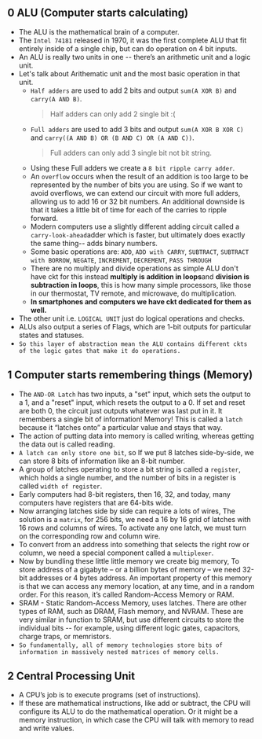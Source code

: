 ## 0 ALU (Computer starts calculating)
-   The ALU is the mathematical brain of a computer.
-   The `Intel 74181` released in 1970, it was the first complete ALU that fit entirely inside of a single chip, but can do operation on 4 bit inputs.
-   An ALU is really two units in one -- there’s an arithmetic unit and a logic unit.
-   Let's talk about Arithematic unit and the most basic operation in that unit.
	- `Half adders` are used to add 2 bits and output `sum(A XOR B)` and `carry(A AND B)`.
		> Half adders can only add 2 single bit :( 
	- `Full adders` are used to add 3 bits and output `sum(A XOR B XOR C)` and `carry((A AND B) OR (B AND C) OR (A AND C))`.
		> Full adders can only add 3 single bit not bit string.
	- Using these Full adders we create a `8 bit ripple carry adder`.
	- An `overflow` occurs when the result of an addition is too large to be represented by the number of bits you are using. So if we want to avoid overflows, we can extend our circuit with more full adders, allowing us to add 16 or 32 bit numbers. An additional downside is that it takes a little bit of time for each of the carries to ripple forward.
	- Modern computers use a slightly different adding circuit called a `carry-look-ahead`adder which is faster, but ultimately does exactly the same thing-- adds binary numbers.
	- Some basic operations are: `ADD`, `ADD with CARRY`, `SUBTRACT`, `SUBTRACT with BORROW`, `NEGATE`, `INCREMENT`, `DECREMENT`, `PASS THROUGH`
	- There are no multiply and divide operations as simple ALU don't have ckt for this instead **multiply is addition in loops**and **division is subtraction in loops**, this is how many simple processors, like those in our thermostat, TV remote, and microwave, do multiplication.
	- **In smartphones and computers we have ckt dedicated for them as well.**
- The other unit i.e. `LOGICAL UNIT` just do logical operations and checks.
- ALUs also output a series of Flags, which are 1-bit outputs for particular states and statuses.
- `So this layer of abstraction mean the ALU contains different ckts of the logic gates that make it do operations.`

##  1 Computer starts remembering things (Memory)
- The `AND-OR Latch` has two inputs, a "set" input, which sets the output to a 1, and a "reset" input, which resets the output to a 0. If set and reset are both 0, the circuit just outputs whatever was last put in it. It remembers a single bit of information! Memory! This is called a `latch` because it “latches onto” a particular value and stays that way.
- The action of putting data into memory is called writing, whereas getting the data out is called reading.
- `A latch can only store one bit`, so If we put 8 latches side-by-side, we can store 8 bits of information like an 8-bit number.
- A group of latches operating to store a bit string is called a `register`, which holds a single number, and the number of bits in a register is called `width of register`.
- Early computers had 8-bit registers, then 16, 32, and today, many computers have registers that are 64-bits wide.
- Now arranging latches side by side can require a lots of wires, The solution is a `matrix`, for 256 bits, we need a 16 by 16 grid of latches with 16 rows and columns of wires. To activate any one latch, we must turn on the corresponding row and column wire.
- To convert from an address into something that selects the right row or column, we need a special component called a `multiplexer`.
- Now by bundling these little little memory we create big memory, To store address of a gigabyte – or a billion bytes of memory – we need 32-bit addresses or 4 bytes address. An important property of this memory is that we can access any memory location, at any time, and in a random order. For this reason, it’s called Random-Access Memory or RAM.
- SRAM - Static Random-Access Memory, uses latches. There are other types of RAM, such as DRAM, Flash memory, and NVRAM. These are very similar in function to SRAM, but use different circuits to store the individual bits -- for example, using different logic gates, capacitors, charge traps, or memristors.
- `So fundamentally, all of memory technologies store bits of information in massively nested matrices of memory cells.`

## 2 Central Processing Unit
- A CPU’s job is to execute programs (set of instructions).
- If these are mathematical instructions, like add or subtract, the CPU will configure its ALU to do the mathematical operation. Or it might be a memory instruction, in which case the CPU will talk with memory to read and write values.
